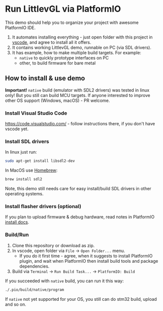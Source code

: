 # Run LittlevGL via PlatformIO

This demo should help you to organize your project with awesome PlatformIO IDE.

1. It automates installing everything - just open folder with this project in
   [vscode](https://code.visualstudio.com/), and agree to install all it offers.
2. It contains working LittlevGL demo, runnable on PC (via SDL drivers).
3. It has example, how to make multiple build targets. For example:
   - `native` to quickly prototype interfaces on PC
   - other, to build firmware for bare metal


## How to install & use demo

**Important!** `native` build (emulator with SDL2 drivers) was tested in
linux only! But you still can build MCU targets. If anyone interested to
improve other OS support (Windows, macOS) - PR welcome.


### Install Visual Studio Code

https://code.visualstudio.com/ - follow instructions there, if you don't have
vscode yet.


### Install SDL drivers

In linux just run:

```sh
sudo apt-get install libsdl2-dev
```

In MacOS use [Homebrew](https://brew.sh/):

```sh
brew install sdl2
```


Note, this demo still needs care for easy install/build SDL drivers in other
operating systems.


### Install flasher drivers (optional)

If you plan to upload firmware & debug hardware, read notes in PlatformIO
[install docs](http://docs.platformio.org/en/latest/installation.html#troubleshooting).


### Build/Run

1. Clone this repository or download as zip.
2. In vscode, open folder via `File` -> `Open Folder...` menu.
   - If you do it first time - agree, when it suggests to install PlatformIO
     plugin, and wait when PlatformIO then install build tools and package
     dependencies.
3. Build via `Terminal` -> `Run Build Task...` -> `PlatformIO: Build`

If you succeeded with `native` build, you can run it this way:

```sh
./.pio/build/native/program
```

If `native` not yet supported for your OS, you still can do stm32 build,
upload and so on.
